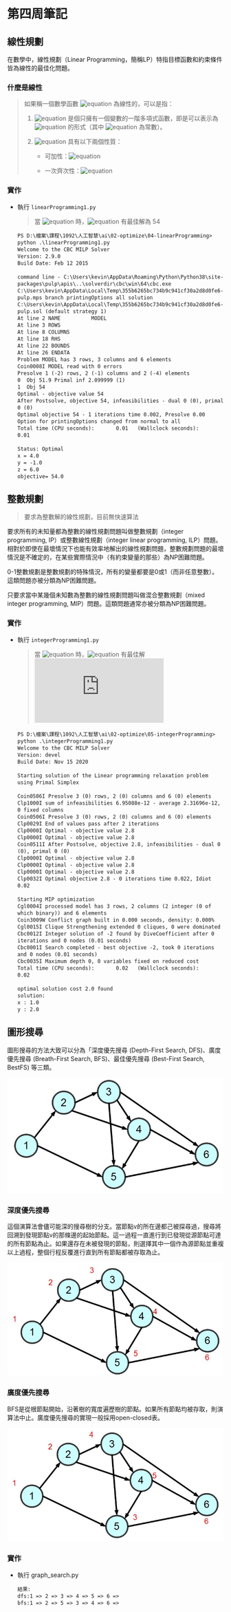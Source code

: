 # 第四周筆記

## 線性規劃

在數學中，線性規劃（Linear Programming，簡稱LP）特指目標函數和約束條件皆為線性的最佳化問題。

### 什麼是線性

> 如果稱一個數學函數 ![equation](https://latex.codecogs.com/svg.image?L(x)) 為線性的，可以是指：
>
> 1. ![equation](https://latex.codecogs.com/svg.image?L(x)=L(x)) 是個只擁有一個變數的一階多項式函數，即是可以表示為 ![equation](https://latex.codecogs.com/svg.image?L(x)=kx+b) 的形式（其中 ![equation](https://latex.codecogs.com/svg.image?k,b) 為常數）。
>
> 2. ![equation](https://latex.codecogs.com/svg.image?L(x)=L(x)) 具有以下兩個性質：
>
>    * 可加性：![equation](https://latex.codecogs.com/svg.image?L(x+t)=L(x)+L(t))
>
>    * 一次齊次性：![equation](https://latex.codecogs.com/svg.image?L(mx)=mL(x))

### 實作

* 執行 `linearProgramming1.py`

    > 當 ![equation](https://latex.codecogs.com/svg.latex?\\begin{pmatrix}&space;x=4\\\\&space;y=-1\\\\&space;z=6&space;\\end{pmatrix}) 時，![equation](https://latex.codecogs.com/svg.image?\\left\\{\\begin{matrix}&space;min(x&plus;4y&plus;9z)\\\\0\\leq&space;x\\leq&space;4&space;\\\\&space;-1\\leq&space;y\\leq&space;1&space;&space;\\\\0\\leq&space;y&space;&space;\\\\x&plus;y\\leq5\\\\x&plus;z\\geq10&space;\\\\-y&plus;z=7&space;\\\\\\end{matrix}\\right.) 有最佳解為 54

    ```text
    PS D:\檔案\課程\1092\人工智慧\ai\02-optimize\04-linearProgramming> python .\linearProgramming1.py
    Welcome to the CBC MILP Solver 
    Version: 2.9.0
    Build Date: Feb 12 2015

    command line - C:\Users\kevin\AppData\Roaming\Python\Python38\site-packages\pulp\apis\..\solverdir\cbc\win\64\cbc.exe C:\Users\kevin\AppData\Local\Temp\355b6265bc734b9c941cf30a2d8d0fe6-pulp.mps branch printingOptions all solution C:\Users\kevin\AppData\Local\Temp\355b6265bc734b9c941cf30a2d8d0fe6-pulp.sol (default strategy 1)
    At line 2 NAME          MODEL
    At line 3 ROWS
    At line 8 COLUMNS
    At line 18 RHS
    At line 22 BOUNDS
    At line 26 ENDATA
    Problem MODEL has 3 rows, 3 columns and 6 elements
    Coin0008I MODEL read with 0 errors
    Presolve 1 (-2) rows, 2 (-1) columns and 2 (-4) elements
    0  Obj 51.9 Primal inf 2.099999 (1)
    1  Obj 54
    Optimal - objective value 54
    After Postsolve, objective 54, infeasibilities - dual 0 (0), primal 0 (0)
    Optimal objective 54 - 1 iterations time 0.002, Presolve 0.00
    Option for printingOptions changed from normal to all
    Total time (CPU seconds):       0.01   (Wallclock seconds):       0.01

    Status: Optimal
    x = 4.0
    y = -1.0
    z = 6.0
    objective= 54.0
    ```

## 整數規劃

> 要求為整數解的線性規劃，目前無快速算法

要求所有的未知量都為整數的線性規劃問題叫做整數規劃（integer programming, IP）或整數線性規劃（integer linear programming, ILP）問題。相對於即使在最壞情況下也能有效率地解出的線性規劃問題，整數規劃問題的最壞情況是不確定的，在某些實際情況中（有約束變量的那些）為NP困難問題。

0-1整數規劃是整數規劃的特殊情況，所有的變量都要是0或1（而非任意整數）。這類問題亦被分類為NP困難問題。

只要求當中某幾個未知數為整數的線性規劃問題叫做混合整數規劃（mixed integer programming, MIP）問題。這類問題通常亦被分類為NP困難問題。

### 實作

* 執行 `integerProgramming1.py`

    > 當 ![equation](https://latex.codecogs.com/svg.latex?\\begin{pmatrix}&space;x=1\\\\&space;y=2&space;\\end{pmatrix}) 時，![equation](https://latex.codecogs.com/svg.image?\\left\\{\\begin{matrix}&space;max(y)\\\\-x+y\\leq1&space;\\\\&space;3x+2y\\leq12&space;&space;\\\\2x+3y\\leq12&space;&space;\\\\x,y\\geq0\\\\x,y\in\mathbb{Z}\\end{matrix}\\right.) 有最佳解 ![equation](https://latex.codecogs.com/svg.latex?y=2)

    ```text
    PS D:\檔案\課程\1092\人工智慧\ai\02-optimize\05-integerProgramming> python .\integerProgramming1.py
    Welcome to the CBC MILP Solver 
    Version: devel
    Build Date: Nov 15 2020

    Starting solution of the Linear programming relaxation problem using Primal Simplex

    Coin0506I Presolve 3 (0) rows, 2 (0) columns and 6 (0) elements
    Clp1000I sum of infeasibilities 6.95088e-12 - average 2.31696e-12, 0 fixed columns
    Coin0506I Presolve 3 (0) rows, 2 (0) columns and 6 (0) elements
    Clp0029I End of values pass after 2 iterations
    Clp0000I Optimal - objective value 2.8
    Clp0000I Optimal - objective value 2.8
    Coin0511I After Postsolve, objective 2.8, infeasibilities - dual 0 (0), primal 0 (0)
    Clp0000I Optimal - objective value 2.8
    Clp0000I Optimal - objective value 2.8
    Clp0000I Optimal - objective value 2.8
    Clp0032I Optimal objective 2.8 - 0 iterations time 0.022, Idiot 0.02

    Starting MIP optimization
    Cgl0004I processed model has 3 rows, 2 columns (2 integer (0 of which binary)) and 6 elements
    Coin3009W Conflict graph built in 0.000 seconds, density: 0.000%
    Cgl0015I Clique Strengthening extended 0 cliques, 0 were dominated
    Cbc0012I Integer solution of -2 found by DiveCoefficient after 0 iterations and 0 nodes (0.01 seconds)
    Cbc0001I Search completed - best objective -2, took 0 iterations and 0 nodes (0.01 seconds)
    Cbc0035I Maximum depth 0, 0 variables fixed on reduced cost
    Total time (CPU seconds):       0.02   (Wallclock seconds):       0.02

    optimal solution cost 2.0 found
    solution:
    x : 1.0
    y : 2.0
    ```

## 圖形搜尋

圖形搜尋的方法大致可以分為「深度優先搜尋 (Depth-First Search, DFS)、廣度優先搜尋 (Breath-First Search, BFS)、最佳優先搜尋 (Best-First Search, BestFS) 等三類。

![圖、圖形 Graph 的範例](../img/graphSearch.jpg)

### 深度優先搜尋

這個演算法會儘可能深的搜尋樹的分支。當節點v的所在邊都己被探尋過，搜尋將回溯到發現節點v的那條邊的起始節點。這一過程一直進行到已發現從源節點可達的所有節點為止。如果還存在未被發現的節點，則選擇其中一個作為源節點並重複以上過程，整個行程反覆進行直到所有節點都被存取為止。

![圖、圖形 Graph 的範例](../img/dfs.jpg)

### 廣度優先搜尋

BFS是從根節點開始，沿著樹的寬度遍歷樹的節點。如果所有節點均被存取，則演算法中止。廣度優先搜尋的實現一般採用open-closed表。

![圖、圖形 Graph 的範例](../img/bfs.jpg)

### 實作

* 執行 graph_search.py

    ```text
    結果:
    dfs:1 => 2 => 3 => 4 => 5 => 6 =>
    bfs:1 => 2 => 5 => 3 => 4 => 6 =>
    ```
